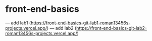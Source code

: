 # front-end-basics
— add lab1 (https://front-end-basics-git-lab1-roman13456s-projects.vercel.app/)
— add lab2 (https://front-end-basics-git-lab2-roman13456s-projects.vercel.app/)